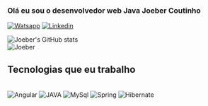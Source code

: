 ### Olá eu sou o desenvolvedor web Java Joeber Coutinho<br/>

[![Watsapp](https://img.shields.io/badge/WhatsApp-25D366?style=for-the-badge&logo=whatsapp&logoColor=white)](https://wa.me/5535999761290)
[![Linkedin](https://img.shields.io/badge/LinkedIn-0077B5?style=for-the-badge&logo=linkedin&logoColor=white)](https://linkedin/in/joeber-coutinho)

![Joeber's GitHub stats](https://github-readme-stats.vercel.app/api?username=joebercoutinho&show_icons=true&theme=transparent)<br/>
![Joeber](https://github-readme-stats.vercel.app/api/top-langs/?username=joebercoutinho&show_icons=true&theme=blue-green)
## Tecnologias que eu trabalho

<div style="display: inline_block"><br/>
  
  <img align="center" alt="Angular" src="https://img.shields.io/badge/Angular-DD0031?style=for-the-badge&logo=angular&logoColor=white"/>
  
  <img align="center" alt="JAVA" src="https://img.shields.io/badge/Java-ED8B00?style=for-the-badge&logo=openjdk&logoColor=white"/>
  <img align="center" alt="MySql" src="https://img.shields.io/badge/MySQL-00000F?style=for-the-badge&logo=mysql&logoColor=white"/>
  <img align="center" alt="Spring" src="https://img.shields.io/badge/Spring-6DB33F?style=for-the-badge&logo=spring&logoColor=white"/>
  <img align="center" alt="Hibernate" src="https://img.shields.io/badge/Hibernate-59666C?style=for-the-badge&logo=Hibernate&logoColor=white"/>
    
</div>
